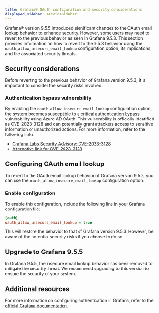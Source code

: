 ```yaml
---
title: Grafana® OAuth configuration and security considerations
displayed_sidebar: serviceSidebar
---
```


Grafana® version 9.5.5 introduced significant changes to the OAuth email lookup behavior to enhance security. However, some users may need to revert to the previous behavior as seen in Grafana 9.5.3.
This section
provides information on how to revert to the 9.5.3 behavior using the
`oauth_allow_insecure_email_lookup` configuration option, its
implications, and the associated security threats.

## Security considerations

Before reverting to the previous behavior of Grafana version 9.5.3, it
is important to consider the security risks involved.

### Authentication bypass vulnerability

By enabling the `oauth_allow_insecure_email_lookup` configuration
option, the system becomes susceptible to a critical authentication
bypass vulnerability using Azure AD OAuth. This vulnerability is
officially identified as CVE-2023-3128 and can potentially grant
attackers access to sensitive information or unauthorized actions. For
more information, refer to the following links:

-   [Grafana Labs Security Advisory:
    CVE-2023-3128](https://grafana.com/security/security-advisories/cve-2023-3128/)
-   [Alternative link for
    CVE-2023-3128](https://www.cve.org/CVERecord?id=CVE-2023-3128)

## Configuring OAuth email lookup

To revert to the OAuth email lookup behavior of Grafana version 9.5.3,
you can use the `oauth_allow_insecure_email_lookup` configuration
option.

### Enable configuration

To enable this configuration, include the following line in your Grafana
configuration file:

```ini
[auth]
oauth_allow_insecure_email_lookup = true
```

This will restore the behavior to that of Grafana version 9.5.3.
However, be aware of the potential security risks if you choose
to do so.

## Upgrade to Grafana 9.5.5

In Grafana 9.5.5, the insecure email lookup behavior has been removed to
mitigate the security threat. We recommend upgrading to this version to
ensure the security of your system.

## Additional resources

For more information on configuring authentication in Grafana, refer to
the [official Grafana
documentation](https://grafana.com/docs/grafana/v9.5/setup-grafana/configure-security/configure-authentication/).

